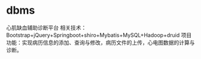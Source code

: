 # dbms
心肌缺血辅助诊断平台
相关技术：Bootstrap+jQuery+Springboot+shiro+Mybatis+MySQL+Hadoop+druid 
项目功能：实现病历信息的添加、查询与修改，病历文件的上传，心电图数据的计算与诊断。 
